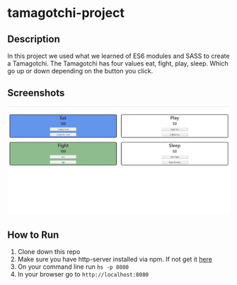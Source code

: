 # tamagotchi-project

## Description

In this project we used what we learned of ES6 modules and SASS to create a Tamagotchi. 
The Tamagotchi has four values eat, fight, play, sleep. Which go up or down depending on the button you click. 

## Screenshots

![Main Screen](./src/screenshots/screenshot1.png)

## How to Run

1. Clone down this repo
1. Make sure you have http-server installed via npm. If not get it
   [here](https://www.npmjs.com/package/http-server)
1. On your command line run `hs -p 8080`
1. In your browser go to `http://localhost:8080`
